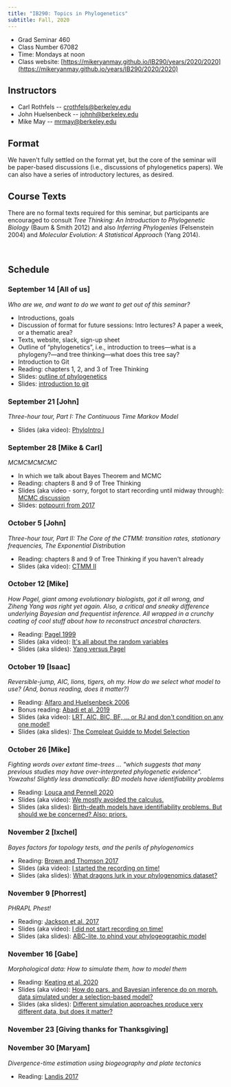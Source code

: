 ```yaml
---
title: "IB290: Topics in Phylogenetics"
subtitle: Fall, 2020
---
```


* Grad Seminar 460
* Class Number 67082
* Time: Mondays at noon
* Class website: [https://mikeryanmay.github.io/IB290/years/2020/2020](https://mikeryanmay.github.io/years/IB290/2020/2020)


## Instructors

* Carl Rothfels -- crothfels@berkeley.edu
* John Huelsenbeck -- johnh@berkeley.edu
* Mike May -- mrmay@berkeley.edu


## Format

We haven't fully settled on the format yet, but the core of the seminar will be paper-based discussions (i.e., discussions of phylogenetics papers). We can also have a series of introductory lectures, as desired.


## Course Texts

There are no formal texts required for this seminar, but participants are encouraged to consult *Tree Thinking: An Introduction to Phylogenetic Biology* (Baum & Smith 2012) and also *Inferring Phylogenies* (Felsenstein 2004) and *Molecular Evolution: A Statistical Approach* (Yang 2014).


&nbsp;
## Schedule

### September 14 [All of us]

*Who are we, and want to do we want to get out of this seminar?*
* Introductions, goals
* Discussion of format for future sessions: Intro lectures? A paper a week, or a thematic area?
* Texts, website, slack, sign-up sheet
* Outline of “phylogenetics”, i.e., introduction to trees—what is a phylogeny?—and tree thinking—what does this tree say?
* Introduction to Git
* Reading: chapters 1, 2, and 3 of Tree Thinking
* Slides: [outline of phylogenetics]( https://github.com/mikeryanmay/IB290/blob/master/years/2020/presentations/Mtg01_intro.ppt)
* Slides: [introduction to git](https://github.com/mikeryanmay/IB290/blob/master/content/lecture_slides/git.pdf)


### September 21 [John]
*Three-hour tour, Part I: The Continuous Time Markov Model*
* Slides (aka video): [PhyloIntro I](https://berkeley.box.com/s/qdypfnx52w04xlj1su3obzsmemrzrcw4)


### September 28 [Mike & Carl]
*MCMCMCMCMC*
* In which we talk about Bayes Theorem and MCMC
* Reading: chapters 8 and 9 of Tree Thinking
* Slides (aka video - sorry, forgot to start recording until midway through): [MCMC discussion](https://berkeley.box.com/s/9jo4kd3222uirttkmb9ryt5r5eo496c4)
* Slides: [potpourri from 2017](https://berkeley.box.com/s/wtb8704j27dd0a7p7oh9g2sht65zzcu6)


### October 5 [John]
*Three-hour tour, Part II: The Core of the CTMM: transition rates, stationary frequencies, The Exponential Distribution*
* Reading: chapters 8 and 9 of Tree Thinking if you haven't already
* Slides (aka video): [CTMM II](https://berkeley.box.com/s/eqkuvsj95upp2gih4uvj9xesqp9ept1y)


### October 12 [Mike]
*How Pagel, giant among evolutionary biologists, got it all wrong, and Ziheng Yang was right yet again. Also, a critical and sneaky difference underlying Bayesian and frequentist inference. All wrapped in a crunchy coating of cool stuff about how to reconstruct ancestral characters.*
* Reading: [Pagel 1999]( https://github.com/mikeryanmay/IB290/blob/master/years/2020/presentations/Pagel_1999_ML_ancestral_reconstruction.pdf)
* Slides (aka video): [It's all about the random variables](https://berkeley.box.com/s/m6lw7408omk2qa6ji1c1yqttbrla2ap8)
* Slides (aka slides): [Yang versus Pagel](https://berkeley.box.com/s/858n8d3nf4flbfcuz3gssik4s0gxbe0t)


### October 19 [Isaac]
*Reversible-jump, AIC, lions, tigers, oh my. How do we select what model to use? (And, bonus reading, does it matter?)*
* Reading: [Alfaro and Huelsenbeck 2006]( https://github.com/mikeryanmay/IB290/blob/master/years/2020/presentations/Alfaro_Huelsenbeck_2006.pdf)
* Bonus reading: [Abadi et al. 2019]( https://github.com/mikeryanmay/IB290/blob/master/years/2020/presentations/Abadi_etal_2019.pdf)
* Slides (aka video): [LRT, AIC, BIC, BF, ... or RJ and don't condition on any one model!](https://berkeley.box.com/s/fnzor6y0ta73djy9fb7bh3ghivgev4w9)
* Slides (aka slides): [The Compleat Guidde to Model Selection](https://berkeley.box.com/s/6kw0d3z2olq3r52qwoq1birci623jrj4)


### October 26 [Mike]
*Fighting words over extant time-trees ... "which suggests that many previous studies may have over-interpreted phylogenetic evidence". Yowzahs! Slightly less dramatically: BD models have identifiability problems*
* Reading: [Louca and Pennell 2020]( https://github.com/mikeryanmay/IB290/blob/master/years/2020/presentations/Louca_etal_2020.pdf)
* Slides (aka video): [We mostly avoided the calculus.](https://berkeley.box.com/s/oc0hx78uw59e1pg6apd3yhft95gk23j8)
* Slides (aka slides): [Birth-death models have identifiability problems. But should we be concerned? Also: priors.](https://berkeley.box.com/s/67cdewwg1sfzc4wn931qooir96xfp8uz)


### November 2 [Ixchel]
*Bayes factors for topology tests, and the perils of phylogenomics*
* Reading: [Brown and Thomson 2017]( https://github.com/mikeryanmay/IB290/blob/master/years/2020/presentations/Brown_etal_2017.pdf)
* Slides (aka video): [I started the recording on time!](https://berkeley.box.com/s/bcfw8wfze2akjz1r1wlc7vptv8azqgbf)
* Slides (aka slides): [What dragons lurk in your phylogenomics dataset?](https://berkeley.box.com/s/lsm5g1xh934migiosjpczx0yrgsthmve)

### November 9 [Phorrest]
*PHRAPL Phest!*
* Reading: [Jackson et al. 2017]( https://github.com/mikeryanmay/IB290/blob/master/years/2020/presentations/Jackson_etal_2017.pdf)
* Slides (aka video): [I did not start recording on time!](https://berkeley.box.com/s/zm6wdblq1rhfi7hlslyq8h146zzvya8c)
* Slides (aka slides): [ABC-lite, to phind your phylogeographic model](https://berkeley.box.com/s/0qmm1z9gc8llkcr93nxot75md41rztgy)

### November 16 [Gabe]
*Morphological data: How to simulate them, how to model them*
* Reading: [Keating et al. 2020]( https://github.com/mikeryanmay/IB290/blob/master/years/2020/presentations/Keating_etal_2020.pdf)
* Slides (aka video): [How do pars. and Bayesian inference do on morph. data simulated under a selection-based model?](https://berkeley.box.com/s/u3rrv5k16xwlfena1jpc1cnh76nwy379)
* Slides (aka slides): [Different simulation approaches produce very different data, but does it matter?](https://berkeley.box.com/s/pcmywna13r1qnqzov478fllwhqlobia6)


### November 23 [Giving thanks for Thanksgiving]

### November 30 [Maryam]
*Divergence-time estimation using biogeography and plate tectonics*
* Reading: [Landis 2017]( https://github.com/mikeryanmay/IB290/blob/master/years/2020/presentations/Landis_2017.pdf )
